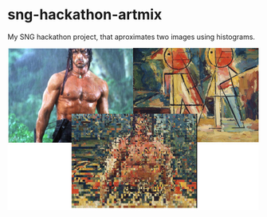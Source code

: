 sng-hackathon-artmix
====================

My SNG hackathon project, that aproximates two images using histograms.

![ARTMIX](/artmix_screenshot.jpg?raw=true)
